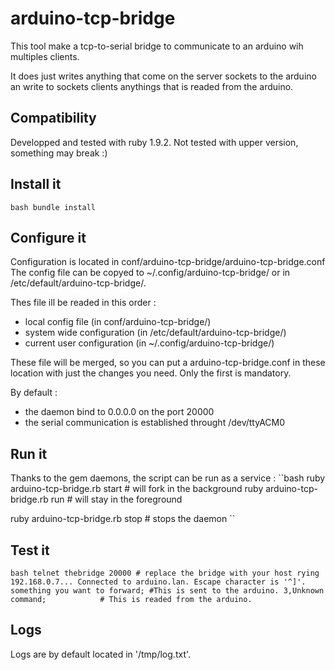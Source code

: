 arduino-tcp-bridge
==================

This tool make a tcp-to-serial bridge to communicate to an arduino wih multiples clients.

It does just writes anything that come on the server sockets to the arduino an write to sockets clients
anythings that is readed from the arduino.

Compatibility
-------------
Developped and tested with ruby 1.9.2. Not tested with upper version, something may break :)


Install it
-----------
``bash
bundle install
``

Configure it
-------------
Configuration is located in conf/arduino-tcp-bridge/arduino-tcp-bridge.conf
The config file can be copyed to ~/.config/arduino-tcp-bridge/ or in /etc/default/arduino-tcp-bridge/.

Thes file ill be readed in this order :
- local config file (in conf/arduino-tcp-bridge/)
- system wide configuration (in /etc/default/arduino-tcp-bridge/)
- current user configuration (in ~/.config/arduino-tcp-bridge/)

These file will be merged, so you can put a arduino-tcp-bridge.conf in these location with just the changes you need.
Only the first is mandatory.

By default :
- the daemon bind to 0.0.0.0 on the port 20000
- the serial communication is established throught /dev/ttyACM0



Run it
-------
Thanks to the gem daemons, the script can be run as a service :
``bash
ruby arduino-tcp-bridge.rb start # will fork in the background
ruby arduino-tcp-bridge.rb run # will stay in the foreground

ruby arduino-tcp-bridge.rb stop # stops the daemon
``

Test it
-------
``bash
telnet thebridge 20000 # replace the bridge with your host
rying 192.168.0.7...
Connected to arduino.lan.
Escape character is '^]'.
something you want to forward; #This is sent to the arduino.
3,Unknown command;            # This is readed from the arduino.
``

Logs
-------
Logs are by default located in '/tmp/log.txt'.

